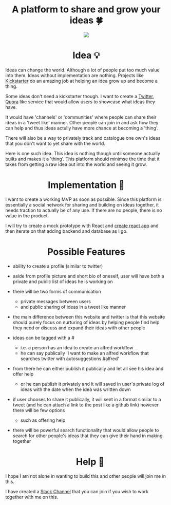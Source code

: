 <div align="center">
<h1>A platform to share and grow your ideas 🍀</h1>
<a href="https://join.slack.com/crafting-ideas/shared_invite/MjAwMzQ3MDY1NjY5LTE0OTc5MTg3ODUtYmIwYTg4MTkwMA">
		<img src="https://img.shields.io/badge/Slack-channel-green.svg">
	</a>
</div>
<h1 align="center"> Idea 💡</h1>

Ideas can change the world. Although a lot of people put too much value into them. Ideas without implementation are nothing. Projects like [Kickstarter](https://www.kickstarter.com/) do an amazing job at helping an idea grow up and become a thing.

Some ideas don't need a kickstarter though. I want to create a [Twitter](https://twitter.com/?lang=en), [Quora](http://www.quora.com/) like service that would allow users to showcase what ideas they have.

It would have 'channels' or 'communities' where people can share their ideas in a 'tweet like' manner. Other people can join in and ask how they can help and thus ideas actully have more chance at becoming a 'thing'.

There will also be a way to privately track and catalogue one own's ideas that you don't want to yet share with the world.

Here is one such idea. This idea is nothing though until someone actually builts and makes it a 'thing'. This platform should minimse the time that it takes from getting a raw idea out into the world and seeing it grow.

<h1 align="center"> Implementation 🚀</h1>

I want to create a working MVP as soon as possible. Since this platform is essentially a social network for sharing and building on ideas together, it needs traction to actually be of any use. If there are no people, there is no value in the product. 

I will try to create a mock prototype with React and [create react app](https://github.com/facebookincubator/create-react-app) and then iterate on that adding backend and database as I go.


<h1 align="center"> Possible Features</h1>

- ability to create a profile (similar to twitter)
- aside from profile picture and short bio of oneself, user will have both
  a private and public list of ideas he is working on
- there will be two forms of communication 
    - private messages between users
    - and public sharing of ideas in a tweet like manner
- the main difference between this website and twitter is that this website
  should purely focus on nurturing of ideas by helping people find help they
  need or discuss and expand their ideas with other people
- ideas can be tagged with a # 
    - i.e. a person has an idea to create an alfred workflow
    - he can say publically 'I want to make an alfred workflow that searches
      twitter with autosuggestions #alfred'
- from there he can either publish it publically and let all see his idea and
  offer help
    - or he can publish it privately and it will saved in user's private log of
      ideas with the date when the idea was written down
- if user chooses to share it publically, it will sent in a format similar to
  a tweet (and he can attach a link to the post like a github link) however there will be few options
    - such as offering help
- there will be powerful search functionality that would allow people to search
  for other people's ideas that they can give their hand in making together
  
  
  <h1 align="center"> Help 💚</h1>

I hope I am not alone in wanting to build this and other people will join me in this. 

I have created a [Slack Channel](https://join.slack.com/crafting-ideas/shared_invite/MjAwMzQ3MDY1NjY5LTE0OTc5MTg3ODUtYmIwYTg4MTkwMA) that you can join if you wish to work together with me on this. 
